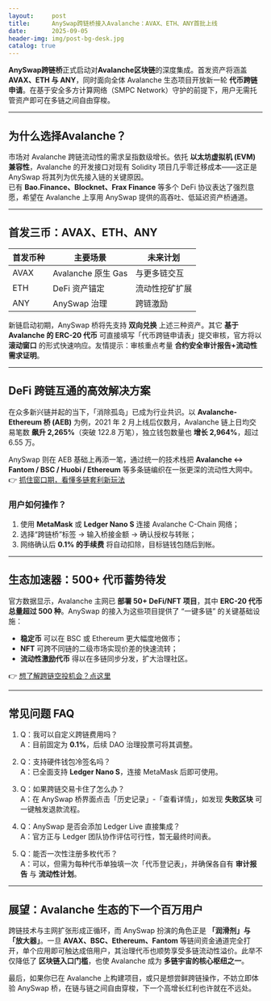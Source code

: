 ```yaml
---
layout:     post
title:      AnySwap跨链桥接入Avalanche：AVAX、ETH、ANY首批上线
date:       2025-09-05
header-img: img/post-bg-desk.jpg
catalog: true
---
```


**AnySwap跨链桥**正式启动对**Avalanche区块链**的深度集成。首发资产将涵盖 **AVAX、ETH 与 ANY**，同时面向全体 Avalanche 生态项目开放新一轮 **代币跨链申请**。在基于安全多方计算网络（SMPC Network）守护的前提下，用户无需托管资产即可在多链之间自由穿梭。

---

## 为什么选择Avalanche？

市场对 Avalanche 跨链流动性的需求呈指数级增长。依托 **以太坊虚拟机 (EVM) 兼容性**，Avalanche 的开发接口对现有 Solidity 项目几乎零迁移成本——这正是 AnySwap 将其列为优先接入链的关键原因。  
已有 **Bao.Finance、Blocknet、Frax Finance** 等多个 DeFi 协议表达了强烈意愿，希望在 Avalanche 上享用 AnySwap 提供的高吞吐、低延迟资产桥通道。

---

## 首发三币：AVAX、ETH、ANY

| 首发币种 | 主要场景 | 未来计划 |
|---|---|---|
| AVAX | Avalanche 原生 Gas | 与更多链交互 |
| ETH | DeFi 资产锚定 | 流动性挖矿扩展 |
| ANY | AnySwap 治理 | 跨链激励 |

新链启动初期，AnySwap 桥将先支持 **双向兑换** 上述三种资产。其它 **基于 Avalanche 的 ERC-20 代币** 可直接填写「代币跨链申请表」提交审核，官方将以 **滚动窗口** 的形式快速响应。友情提示：审核重点考量 **合约安全审计报告+流动性需求证明**。

---

## DeFi 跨链互通的高效解决方案

在众多新兴链并起的当下，「消除孤岛」已成为行业共识。以 **Avalanche-Ethereum 桥 (AEB)** 为例，2021 年 2 月上线后仅数月，Avalanche 链上日均交易笔数 **飙升 2,265%**（突破 122.8 万笔），独立钱包数量也 **增长 2,964%**，超过 6.55 万。

AnySwap 则在 AEB 基础上再添一笔，通过统一的技术栈把 **Avalanche ↔ Fantom / BSC / Huobi / Ethereum** 等多条链编织在一张更深的流动性大网中。  
👉 [抓住窗口期，看懂多链套利新玩法](https://okxdog.com/)

### 用户如何操作？

1. 使用 **MetaMask** 或 **Ledger Nano S** 连接 Avalanche C-Chain 网络；
2. 选择“跨链桥”标签 → 输入桥接金额 → 确认授权与转账；
3. 网络确认后 **0.1% 的手续费** 将自动扣除，目标链钱包随后到帐。

---

## 生态加速器：500+ 代币蓄势待发

官方数据显示，Avalanche 主网已 **部署 50+ DeFi/NFT 项目**，其中 **ERC-20 代币总量超过 500 种**。AnySwap 的接入为这些项目提供了 “一键多链” 的关键基础设施：

- **稳定币** 可以在 BSC 或 Ethereum 更大幅度地做市；
- **NFT** 可跨不同链的二级市场实现价差的快速流转；
- **流动性激励代币** 得以在多链同步分发，扩大治理社区。

👉 [想了解跨链空投机会？点这里](https://okxdog.com/)

---

## 常见问题 FAQ

1. Q：我可以自定义跨链费用吗？  
   A：目前固定为 **0.1%**，后续 DAO 治理投票可将其调整。

2. Q：支持硬件钱包冷签名吗？  
   A：已全面支持 **Ledger Nano S**，连接 MetaMask 后即可使用。

3. Q：如果跨链交易卡住了怎么办？  
   A：在 AnySwap 桥界面点击「历史记录」-「查看详情」，如发现 **失败区块** 可一键触发退款流程。

4. Q：AnySwap 是否会添加 Ledger Live 直接集成？  
   A：官方正与 Ledger 团队协作评估可行性，暂无最终时间表。

5. Q：能否一次性注册多枚代币？  
   A：可以，但需为每种代币单独填一次「代币登记表」，并确保各自有 **审计报告** 与 **流动性计划**。

---

## 展望：Avalanche 生态的下一个百万用户

跨链技术与主网扩张形成正循环，而 AnySwap 扮演的角色正是 **「润滑剂」与「放大器」**。一旦 **AVAX、BSC、Ethereum、Fantom** 等链间资金通道完全打开，单个应用即可触达成倍用户，其治理代币也顺势享受多链流动性溢价。此举不仅降低了 **区块链入口门槛**，也使 Avalanche 成为 **多链宇宙的核心枢纽之一**。

最后，如果你已在 Avalanche 上构建项目，或只是想尝鲜跨链操作，不妨立即体验 AnySwap 桥，在链与链之间自由穿梭，下一个高增长红利也许就在不远处。